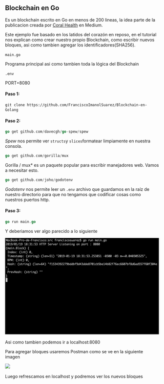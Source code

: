 ## Blockchain en Go

Es un blockchain escrito en Go en menos de 200 lineas, la idea parte de la publicacion creada por [Coral Health](https://medium.com/@mycoralhealth) en Medium.

Este ejemplo fue basado en los latidos del corazón en reposo, en el tutorial nos explican como crear nuestro propio Blockchain, como escribir nuevos bloques, asi como tambien agregar los identificadores(SHA256).

`main.go`

Programa principal asi como tambien toda la lógica del Blockchain

`.env`

PORT=8080

#### Paso 1:

```git
git clone https://github.com/FranciscoImanolSuarez/Blockchain-en-Golang
```

#### Paso 2:

```go
go get github.com/davecgh/go-spew/spew
```

*Spew* nos permite ver `structs`y `slices`formatear limpiamente en nuestra consola.

```go
go get github.com/gorilla/mux
```

Gorilla / mux* es un paquete popular para escribir manejadores web. Vamos a necesitar esto.

```go
go get github.com/joho/godotenv
```

*Godotenv* nos permite leer un  `.env` archivo que guardamos en la raíz de nuestro directorio para que no tengamos que codificar cosas como nuestros puertos http.

#### Paso 3:

```go
go run main.go
```

Y deberiamos ver algo parecido a lo siguiente

![](https://github.com/FranciscoImanolSuarez/Blockchain-en-Golang/blob/master/.readme-static/Captura%20de%20pantalla%202019-01-19%20a%20la(s)%2018.31.55.png)

Asi como tambien podemos ir a localhost:8080

Para agregar bloques usaremos Postman como se ve en la siguiente imagen

![](https://cdn-images-1.medium.com/max/800/1*eYfFp1lqJUiAS1S6K8ZHbQ.png)

Luego refrescamos en localhost y podremos ver los nuevos bloques
